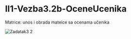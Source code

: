 # II1-Vezba3.2b-OceneUcenika
Matrice: unos i obrada mateice sa ocenama učenika

![Zadatak3 2](https://github.com/tspirot/II1-Vezba3.2b-OceneUcenika/assets/62893666/fd93f394-01c5-4248-b161-92cd1f938971)
